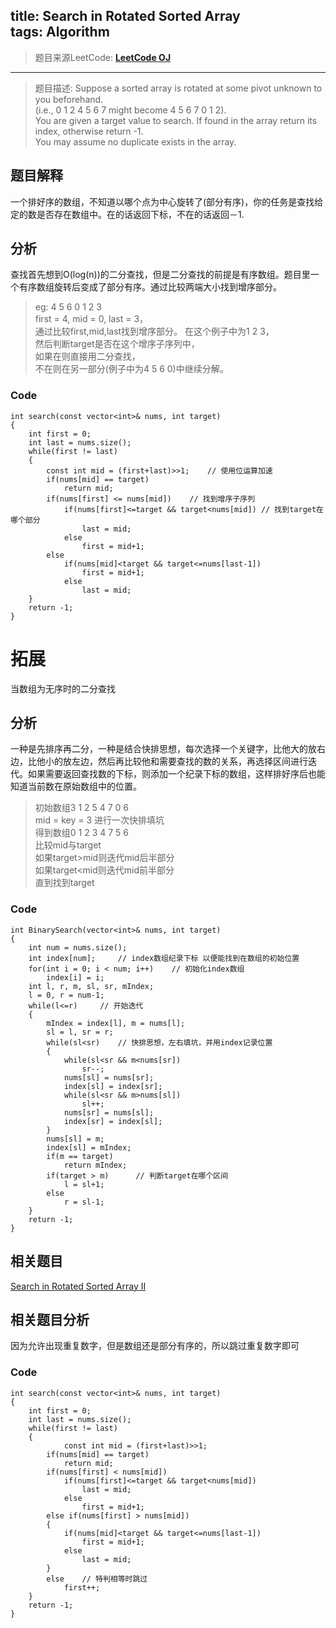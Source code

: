 title: Search in Rotated Sorted Array  
tags: Algorithm
---

> 题目来源LeetCode: **[LeetCode OJ](https://leetcode.com/problems/search-in-rotated-sorted-array/)**  

***    
> 题目描述: Suppose a sorted array is rotated at some pivot unknown to you beforehand.  
(i.e., 0 1 2 4 5 6 7 might become 4 5 6 7 0 1 2).  
You are given a target value to search. If found in the array return its index, otherwise return -1.  
You may assume no duplicate exists in the array.  

## 题目解释  
一个排好序的数组，不知道以哪个点为中心旋转了(部分有序)，你的任务是查找给定的数是否存在数组中。在的话返回下标，不在的话返回－1. 
  
## 分析  
查找首先想到O(log(n))的二分查找，但是二分查找的前提是有序数组。题目里一个有序数组旋转后变成了部分有序。通过比较两端大小找到增序部分。  
>eg: 4 5 6 0 1 2 3  
first = 4, mid = 0, last = 3，  
通过比较first,mid,last找到增序部分。
在这个例子中为1 2 3，  
然后判断target是否在这个增序子序列中，  
如果在则直接用二分查找，  
不在则在另一部分(例子中为4 5 6 0)中继续分解。

 

### Code
``` //
int search(const vector<int>& nums, int target)
{
	int first = 0;
	int last = nums.size();
	while(first != last)
	{
		const int mid = (first+last)>>1;	// 使用位运算加速
		if(nums[mid] == target)
			return mid;
		if(nums[first] <= nums[mid])	// 找到增序子序列
			if(nums[first]<=target && target<nums[mid])	// 找到target在哪个部分
				last = mid;
			else
				first = mid+1;
		else
			if(nums[mid]<target && target<=nums[last-1])
				first = mid+1;
			else
				last = mid;
	}
	return -1;
}
```  
# 拓展
当数组为无序时的二分查找  
## 分析
一种是先排序再二分，一种是结合快排思想，每次选择一个关键字，比他大的放右边，比他小的放左边，然后再比较他和需要查找的数的关系，再选择区间进行迭代。如果需要返回查找数的下标，则添加一个纪录下标的数组，这样排好序后也能知道当前数在原始数组中的位置。  
>初始数组3 1 2 5 4 7 0 6  
mid = key = 3 进行一次快排填坑  
得到数组0 1 2 3 4 7 5 6  
比较mid与target  
如果target>mid则迭代mid后半部分  
如果target<mid则迭代mid前半部分  
直到找到target  

### Code
``` //
int BinarySearch(vector<int>& nums, int target)
{
	int num = nums.size();
	int index[num];		// index数组纪录下标 以便能找到在数组的初始位置
	for(int i = 0; i < num; i++)	// 初始化index数组
		index[i] = i;
	int l, r, m, sl, sr, mIndex;
	l = 0, r = num-1;
	while(l<=r)		// 开始迭代
	{
		mIndex = index[l], m = nums[l];
		sl = l, sr = r;
		while(sl<sr)	// 快排思想，左右填坑，并用index记录位置
		{
			while(sl<sr && m<nums[sr])
				sr--;
			nums[sl] = nums[sr];
			index[sl] = index[sr];
			while(sl<sr && m>nums[sl])
				sl++;
			nums[sr] = nums[sl];
			index[sr] = index[sl];
		}
		nums[sl] = m;
		index[sl] = mIndex;
		if(m == target)
			return mIndex;
		if(target > m)		// 判断target在哪个区间
			l = sl+1;
		else
			r = sl-1;
	}
	return -1;
}
```  

## 相关题目
[Search in Rotated Sorted Array II](https://leetcode.com/problems/search-in-rotated-sorted-array-ii/)  

## 相关题目分析
因为允许出现重复数字，但是数组还是部分有序的，所以跳过重复数字即可  

### Code
``` //
int search(const vector<int>& nums, int target)
{
	int first = 0;
	int last = nums.size();
	while(first != last)
	{
			const int mid = (first+last)>>1;
		if(nums[mid] == target)
			return mid;
		if(nums[first] < nums[mid])
			if(nums[first]<=target && target<nums[mid])
				last = mid;
			else
				first = mid+1;
		else if(nums[first] > nums[mid])
		{
			if(nums[mid]<target && target<=nums[last-1])
				first = mid+1;
			else
				last = mid;
		}
		else	// 特判相等时跳过
			first++;
	}
	return -1;
}
```  

